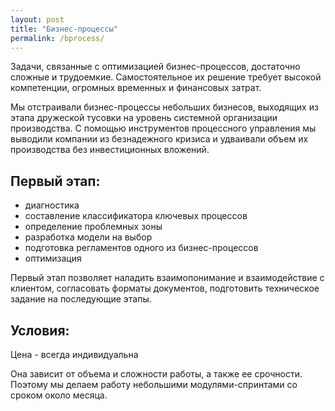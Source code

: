 ```yaml
---
layout: post
title: "Бизнес-процессы"
permalink: /bprocess/
---
```


Задачи, связанные с оптимизацией бизнес-процессов, достаточно сложные и трудоемкие. Самостоятельное их решение требует высокой компетенции, огромных временных и финансовых затрат.

Мы отстраивали бизнес-процессы небольших бизнесов, выходящих из этапа дружеской тусовки на уровень системной организации производства.
С помощью инструментов процессного управления мы выводили компании из безнадежного кризиса и удваивали объем их производства без инвестиционных вложений.
 

## Первый этап:

* диагностика
* составление классификатора ключевых процессов
* определение проблемных зоны
* разработка модели на выбор 
* подготовка регламентов одного из бизнес-процессов
* оптимизация 

Первый этап позволяет наладить взаимопонимание и взаимодействие с клиентом, согласовать форматы документов, подготовить техническое задание на последующие этапы.

## Условия:

Цена - всегда индивидуальна

Она зависит от объема и сложности работы, а также ее срочности. Поэтому мы делаем работу небольшими модулями-спринтами со сроком около месяца.

